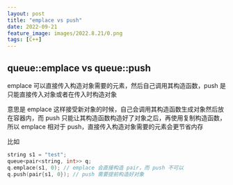 ```yaml
---
layout: post
title: "emplace vs push"
date: 2022-09-21
feature_image: images/2022.8.21/0.png 
tags: [C++]
---
```


<!--more-->

##  queue::emplace vs queue::push

emplace 可以直接传入构造对象需要的元素，然后自己调用其构造函数，push 是只能直接传入对象或者在传入时构造对象

意思是 emplace 这样接受新对象的时候，自己会调用其构造函数生成对象然后放在容器内，而 push 只能让其构造函数构造好了对象之后，再使用复制构造函数，所以 emplace 相对于 push，直接传入构造对象需要的元素会更节省内存

比如

```C++
string s1 = "test";
queue<pair<string, int>> q;
q.emplace(s1, 0); // emplace 会直接构造 pair，而 push 不可以
q.push(pair{s1, 0}); // push 需要提前构造好对象
```
